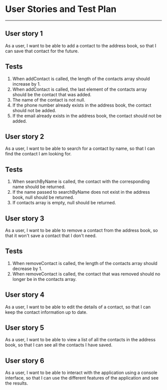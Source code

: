 # User Stories and Test Plan

---

## User story 1
As a user, I want to be able to add a contact to the address book, so that I can save that contact for the future.

## Tests
1. When addContact is called, the length of the contacts array should increase by 1.
2. When addContact is called, the last element of the contacts array should be the contact that was added.
3. The name of the contact is not null.
4. If the phone number already exists in the address book, the contact should not be added.
5. If the email already exists in the address book, the contact should not be added.

## User story 2
As a user, I want to be able to search for a contact by name, so that I can find the contact I am looking for.

## Tests
1. When searchByName is called, the contact with the corresponding name should be returned.
2. If the name passed to searchByName does not exist in the address book, null should be returned.
3. If contacts array is empty, null should be returned.

## User story 3
As a user, I want to be able to remove a contact from the address book, so that it won't save a contact that I don't need.

## Tests
1. When removeContact is called, the length of the contacts array should decrease by 1.
2. When removeContact is called, the contact that was removed should no longer be in the contacts array.

## User story 4
As a user, I want to be able to edit the details of a contact, so that I can keep the contact information up to date.

## User story 5
As a user, I want to be able to view a list of all the contacts in the address book, so that I can see all the contacts I have saved.

## User story 6
As a user, I want to be able to interact with the application using a console interface, so that I can use the different features of the application and see the results.